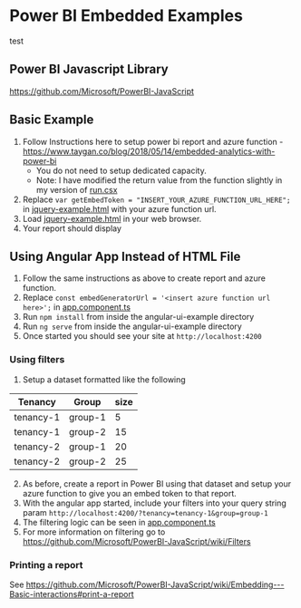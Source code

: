 # Power BI Embedded Examples
test
## Power BI Javascript Library
https://github.com/Microsoft/PowerBI-JavaScript

## Basic Example
1. Follow Instructions here to setup power bi report and azure function - https://www.taygan.co/blog/2018/05/14/embedded-analytics-with-power-bi
   * You do not need to setup dedicated capacity.
   * Note: I have modified the return value from the function slightly in my version of [run.csx](https://github.com/ajnolte12/powerbi-embedded-example/blob/master/azure-function/run.csx)
2. Replace `var getEmbedToken = "INSERT_YOUR_AZURE_FUNCTION_URL_HERE";` in [jquery-example.html](https://github.com/ajnolte12/powerbi-embedded-example/blob/master/jquery-example.html#L19) with your azure function url.
3. Load [jquery-example.html](https://github.com/ajnolte12/powerbi-embedded-example/blob/master/jquery-example.html) in your web browser.
4. Your report should display

## Using Angular App Instead of HTML File
1. Follow the same instructions as above to create report and azure function.
2. Replace `const embedGeneratorUrl = '<insert azure function url here>';` in [app.component.ts](https://github.com/ajnolte12/powerbi-embedded-example/blob/master/angular-ui-example/src/app/app.component.ts#L19)
3. Run `npm install` from inside the angular-ui-example directory
4. Run `ng serve` from inside the angular-ui-example directory
5. Once started you should see your site at `http://localhost:4200`

### Using filters
1. Setup a dataset formatted like the following

| Tenancy   | Group   | size |
| --------- | ------- | ---- |
| tenancy-1 | group-1 | 5    |
| tenancy-1 | group-2 | 15    |
| tenancy-2 | group-1 | 20    |
| tenancy-2 | group-2 | 25    |

2. As before, create a report in Power BI using that dataset and setup your azure function to give you an embed token to that report.
3. With the angular app started, include your filters into your query string param `http://localhost:4200/?tenancy=tenancy-1&group=group-1`
4. The filtering logic can be seen in [app.component.ts](https://github.com/ajnolte12/powerbi-embedded-example/blob/master/angular-ui-example/src/app/app.component.ts)
5. For more information on filtering go to https://github.com/Microsoft/PowerBI-JavaScript/wiki/Filters

### Printing a report
See https://github.com/Microsoft/PowerBI-JavaScript/wiki/Embedding---Basic-interactions#print-a-report
